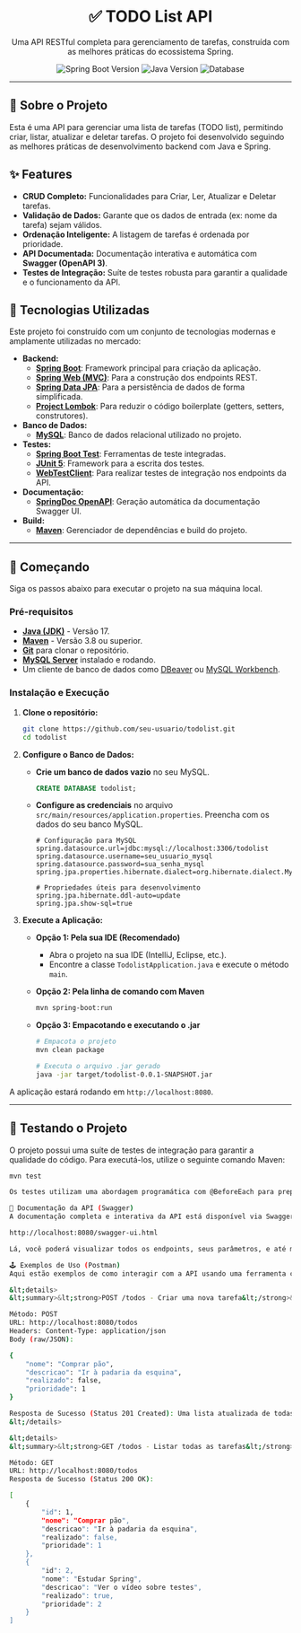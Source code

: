 <h1 align="center">
  ✅ TODO List API
</h1>

<p align="center">
  Uma API RESTful completa para gerenciamento de tarefas, construída com as melhores práticas do ecossistema Spring.
</p>

<p align="center">
  <img src="https://img.shields.io/badge/Spring_Boot-3.3.1-6DB33F?style=for-the-badge&logo=springboot" alt="Spring Boot Version" />
  <img src="https://img.shields.io/badge/Java-17+-ED8B00?style=for-the-badge&logo=openjdk" alt="Java Version" />
  <img src="https://img.shields.io/badge/Database-MySQL-blue?style=for-the-badge&logo=mysql" alt="Database" />
</p>

---

## 📜 Sobre o Projeto

Esta é uma API para gerenciar uma lista de tarefas (TODO list), permitindo criar, listar, atualizar e deletar tarefas. O projeto foi desenvolvido seguindo as melhores práticas de desenvolvimento backend com Java e Spring.

## ✨ Features

-   **CRUD Completo:** Funcionalidades para Criar, Ler, Atualizar e Deletar tarefas.
-   **Validação de Dados:** Garante que os dados de entrada (ex: nome da tarefa) sejam válidos.
-   **Ordenação Inteligente:** A listagem de tarefas é ordenada por prioridade.
-   **API Documentada:** Documentação interativa e automática com **Swagger (OpenAPI 3)**.
-   **Testes de Integração:** Suíte de testes robusta para garantir a qualidade e o funcionamento da API.

## 🚀 Tecnologias Utilizadas

Este projeto foi construído com um conjunto de tecnologias modernas e amplamente utilizadas no mercado:

-   **Backend:**
    -   [**Spring Boot**](https://spring.io/projects/spring-boot): Framework principal para criação da aplicação.
    -   [**Spring Web (MVC)**](https://docs.spring.io/spring-framework/reference/web/webmvc.html): Para a construção dos endpoints REST.
    -   [**Spring Data JPA**](https://spring.io/projects/spring-data-jpa): Para a persistência de dados de forma simplificada.
    -   [**Project Lombok**](https://projectlombok.org/): Para reduzir o código boilerplate (getters, setters, construtores).
-   **Banco de Dados:**
    -   [**MySQL**](https://dev.mysql.com/downloads/): Banco de dados relacional utilizado no projeto.
-   **Testes:**
    -   [**Spring Boot Test**](https://docs.spring.io/spring-boot/docs/current/reference/html/features.html#features.testing): Ferramentas de teste integradas.
    -   [**JUnit 5**](https://junit.org/junit5/): Framework para a escrita dos testes.
    -   [**WebTestClient**](https://docs.spring.io/spring-framework/reference/testing/webtestclient.html): Para realizar testes de integração nos endpoints da API.
-   **Documentação:**
    -   [**SpringDoc OpenAPI**](https://springdoc.org/): Geração automática da documentação Swagger UI.
-   **Build:**
    -   [**Maven**](https://maven.apache.org/): Gerenciador de dependências e build do projeto.

---

## 🏁 Começando

Siga os passos abaixo para executar o projeto na sua máquina local.

### Pré-requisitos

-   [**Java (JDK)**](https://www.oracle.com/java/technologies/downloads/) - Versão 17.
-   [**Maven**](https://maven.apache.org/download.cgi) - Versão 3.8 ou superior.
-   [**Git**](https://git-scm.com/downloads) para clonar o repositório.
-   [**MySQL Server**](https://dev.mysql.com/downloads/) instalado e rodando.
-   Um cliente de banco de dados como [DBeaver](https://dbeaver.io/) ou [MySQL Workbench](https://www.mysql.com/products/workbench/).

### Instalação e Execução

1.  **Clone o repositório:**
    ```sh
    git clone https://github.com/seu-usuario/todolist.git
    cd todolist
    ```

2.  **Configure o Banco de Dados:**
    * **Crie um banco de dados vazio** no seu MySQL.
        ```sql
        CREATE DATABASE todolist;
        ```
    * **Configure as credenciais** no arquivo `src/main/resources/application.properties`. Preencha com os dados do seu banco MySQL.

        ```properties
        # Configuração para MySQL
        spring.datasource.url=jdbc:mysql://localhost:3306/todolist
        spring.datasource.username=seu_usuario_mysql
        spring.datasource.password=sua_senha_mysql
        spring.jpa.properties.hibernate.dialect=org.hibernate.dialect.MySQLDialect

        # Propriedades úteis para desenvolvimento
        spring.jpa.hibernate.ddl-auto=update
        spring.jpa.show-sql=true
        ```

3.  **Execute a Aplicação:**
    * **Opção 1: Pela sua IDE (Recomendado)**
        * Abra o projeto na sua IDE (IntelliJ, Eclipse, etc.).
        * Encontre a classe `TodolistApplication.java` e execute o método `main`.

    * **Opção 2: Pela linha de comando com Maven**
        ```sh
        mvn spring-boot:run
        ```
    * **Opção 3: Empacotando e executando o .jar**
        ```sh
        # Empacota o projeto
        mvn clean package

        # Executa o arquivo .jar gerado
        java -jar target/todolist-0.0.1-SNAPSHOT.jar
        ```

A aplicação estará rodando em `http://localhost:8080`.

---

## 🧪 Testando o Projeto

O projeto possui uma suíte de testes de integração para garantir a qualidade do código. Para executá-los, utilize o seguinte comando Maven:

```sh
mvn test

Os testes utilizam uma abordagem programática com @BeforeEach para preparar um ambiente limpo para cada teste, garantindo que sejam independentes e previsíveis.

📖 Documentação da API (Swagger)
A documentação completa e interativa da API está disponível via Swagger UI. Após iniciar a aplicação, acesse o seguinte endereço no seu navegador:

http://localhost:8080/swagger-ui.html

Lá, você poderá visualizar todos os endpoints, seus parâmetros, e até mesmo testá-los diretamente pelo navegador.

🕹️ Exemplos de Uso (Postman)
Aqui estão exemplos de como interagir com a API usando uma ferramenta como o Postman.

&lt;details>
&lt;summary>&lt;strong>POST /todos - Criar uma nova tarefa&lt;/strong>&lt;/summary>

Método: POST
URL: http://localhost:8080/todos
Headers: Content-Type: application/json
Body (raw/JSON):

{
    "nome": "Comprar pão",
    "descricao": "Ir à padaria da esquina",
    "realizado": false,
    "prioridade": 1
}

Resposta de Sucesso (Status 201 Created): Uma lista atualizada de todas as tarefas.
&lt;/details>

&lt;details>
&lt;summary>&lt;strong>GET /todos - Listar todas as tarefas&lt;/strong>&lt;/summary>

Método: GET
URL: http://localhost:8080/todos
Resposta de Sucesso (Status 200 OK):

[
    {
        "id": 1,
        "nome": "Comprar pão",
        "descricao": "Ir à padaria da esquina",
        "realizado": false,
        "prioridade": 1
    },
    {
        "id": 2,
        "nome": "Estudar Spring",
        "descricao": "Ver o vídeo sobre testes",
        "realizado": true,
        "prioridade": 2
    }
]

